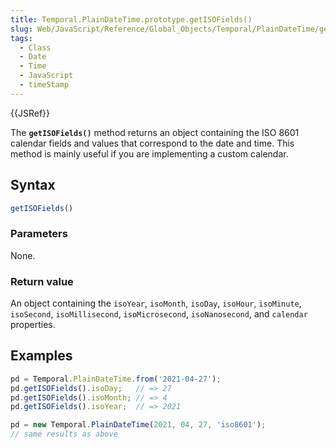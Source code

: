 ```yaml
---
title: Temporal.PlainDateTime.prototype.getISOFields()
slug: Web/JavaScript/Reference/Global_Objects/Temporal/PlainDateTime/getISOFields
tags:
  - Class
  - Date
  - Time
  - JavaScript
  - timeStamp
---
```

{{JSRef}}

<p class="summary"><span class="seoSummary">The <strong><code>getISOFields()</code></strong> method returns an object containing the ISO 8601 calendar fields and values that correspond to the date and time.</span> This method is mainly useful if you are implementing a custom calendar.</p>

## Syntax

```js
getISOFields()
```

### Parameters

None.

### Return value

An object containing the `isoYear`, `isoMonth`, `isoDay`, `isoHour`,
`isoMinute`, `isoSecond`, `isoMillisecond`, `isoMicrosecond`, `isoNanosecond`,
and `calendar` properties.

## Examples

```js
pd = Temporal.PlainDateTime.from('2021-04-27');
pd.getISOFields().isoDay;   // => 27
pd.getISOFields().isoMonth; // => 4
pd.getISOFields().isoYear;  // => 2021
```

```js
pd = new Temporal.PlainDateTime(2021, 04, 27, 'iso8601');
// same results as above
```
